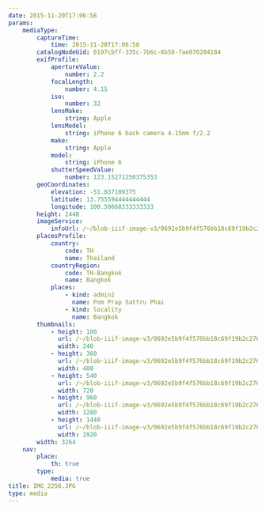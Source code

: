 ```yaml
---
date: 2015-11-20T17:06:58
params:
    mediaType:
        captureTime:
            time: 2015-11-20T17:06:58
        catalogNodeUid: 0197cbff-335c-7b6c-8b58-fae876204184
        exifProfile:
            apertureValue:
                number: 2.2
            focalLength:
                number: 4.15
            iso:
                number: 32
            lensMake:
                string: Apple
            lensModel:
                string: iPhone 6 back camera 4.15mm f/2.2
            make:
                string: Apple
            model:
                string: iPhone 6
            shutterSpeedValue:
                number: 123.15271250375353
        geoCoordinates:
            elevation: -51.037109375
            latitude: 13.755594444444444
            longitude: 100.50668333333333
        height: 2448
        imageService:
            infoUrl: /~/blob-iiif-image-v3/0692e5b9f4f576bb18c69f19b2c276f02cf5127773e2408886947f22dc45834c/info.json
        placesProfile:
            country:
                code: TH
                name: Thailand
            countryRegion:
                code: TH-Bangkok
                name: Bangkok
            places:
                - kind: admin2
                  name: Pom Prap Sattru Phai
                - kind: locality
                  name: Bangkok
        thumbnails:
            - height: 180
              url: /~/blob-iiif-image-v3/0692e5b9f4f576bb18c69f19b2c276f02cf5127773e2408886947f22dc45834c/full/240%2C180/0/default.jpg
              width: 240
            - height: 360
              url: /~/blob-iiif-image-v3/0692e5b9f4f576bb18c69f19b2c276f02cf5127773e2408886947f22dc45834c/full/480%2C360/0/default.jpg
              width: 480
            - height: 540
              url: /~/blob-iiif-image-v3/0692e5b9f4f576bb18c69f19b2c276f02cf5127773e2408886947f22dc45834c/full/720%2C540/0/default.jpg
              width: 720
            - height: 960
              url: /~/blob-iiif-image-v3/0692e5b9f4f576bb18c69f19b2c276f02cf5127773e2408886947f22dc45834c/full/1280%2C960/0/default.jpg
              width: 1280
            - height: 1440
              url: /~/blob-iiif-image-v3/0692e5b9f4f576bb18c69f19b2c276f02cf5127773e2408886947f22dc45834c/full/1920%2C1440/0/default.jpg
              width: 1920
        width: 3264
    nav:
        place:
            th: true
        type:
            media: true
title: IMG_2256.JPG
type: media
---
```

